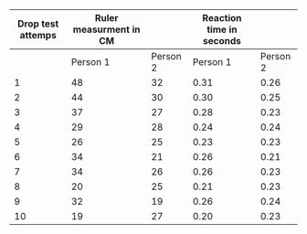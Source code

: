 | Drop test attemps | Ruler measurment in CM |          | Reaction time in seconds |          |
|-------------------|------------------------|----------|--------------------------|----------|
|                   | Person 1               | Person 2 | Person 1                 | Person 2 |
| 1                 | 48                     | 32       | 0.31                     | 0.26     |
| 2                 | 44                     | 30       | 0.30                     | 0.25     |
| 3                 | 37                     | 27       | 0.28                     | 0.23     |
| 4                 | 29                     | 28       | 0.24                     | 0.24     |
| 5                 | 26                     | 25       | 0.23                     | 0.23     |
| 6                 | 34                     | 21       | 0.26                     | 0.21     |
| 7                 | 34                     | 26       | 0.26                     | 0.23     |
| 8                 | 20                     | 25       | 0.21                     | 0.23     |
| 9                 | 32                     | 19       | 0.26                     | 0.24     |
| 10                | 19                     | 27       | 0.20                     | 0.23     |
